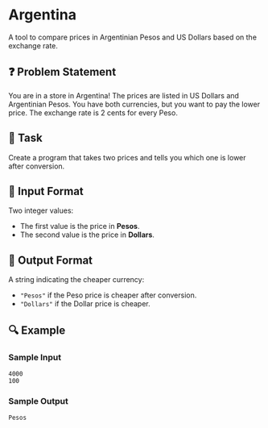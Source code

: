 # Argentina  

A tool to compare prices in Argentinian Pesos and US Dollars based on the exchange rate.  

## ❓ Problem Statement  

You are in a store in Argentina! The prices are listed in US Dollars and Argentinian Pesos. You have both currencies, but you want to pay the lower price. The exchange rate is 2 cents for every Peso.  

## 🎯 Task  

Create a program that takes two prices and tells you which one is lower after conversion.  

## 📌 Input Format  

Two integer values:  
- The first value is the price in **Pesos**.  
- The second value is the price in **Dollars**.  

## 📝 Output Format  

A string indicating the cheaper currency:  
- `"Pesos"` if the Peso price is cheaper after conversion.  
- `"Dollars"` if the Dollar price is cheaper.  

## 🔍 Example  

### Sample Input  
```plaintext  
4000  
100  
```  

### Sample Output  
```plaintext  
Pesos  
```  
